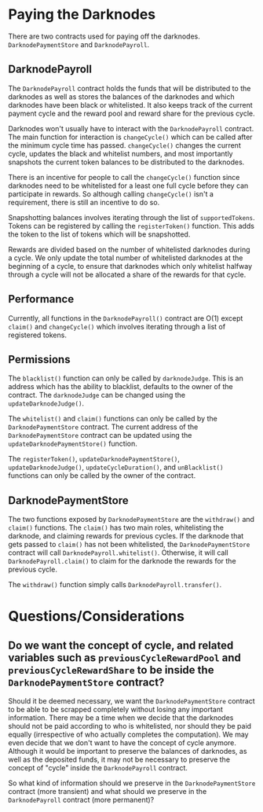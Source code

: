 # Paying the Darknodes

There are two contracts used for paying off the darknodes. `DarknodePaymentStore` and `DarknodePayroll`.


## DarknodePayroll

The `DarknodePayroll` contract holds the funds that will be distributed to the darknodes as well as stores the balances of the darknodes and which darknodes have been black or whitelisted. It also keeps track of the current payment cycle and the reward pool and reward share for the previous cycle.

Darknodes won't usually have to interact with the `DarknodePayroll` contract. The main function for interaction is `changeCycle()` which can be called after the minimum cycle time has passed. `changeCycle()` changes the current cycle, updates the black and whitelist numbers, and most importantly snapshots the current token balances to be distributed to the darknodes.

There is an incentive for people to call the `changeCycle()` function since darknodes need to be whitelisted for a least one full cycle before they can participate in rewards. So although calling `changeCycle()` isn't a requirement, there is still an incentive to do so.

Snapshotting balances involves iterating through the list of `supportedTokens`. Tokens can be registered by calling the `registerToken()` function. This adds the token to the list of tokens which will be snapshotted.

Rewards are divided based on the number of whitelisted darknodes during a cycle. We only update the total number of whitelisted darknodes at the beginning of a cycle, to ensure that darknodes which only whitelist halfway through a cycle will not be allocated a share of the rewards for that cycle.

## Performance

Currently, all functions in the `DarknodePayroll()` contract are O(1) except `claim()` and `changeCycle()` which involves iterating through a list of registered tokens.

## Permissions

The `blacklist()` function can only be called by `darknodeJudge`. This is an address which has the ability to blacklist, defaults to the owner of the contract. The `darknodeJudge` can be changed using the `updateDarknodeJudge()`.

The `whitelist()` and `claim()` functions can only be called by the `DarknodePaymentStore` contract. The current address of the `DarknodePaymentStore` contract can be updated using the `updateDarknodePaymentStore()` function.

The `registerToken()`, `updateDarknodePaymentStore()`, `updateDarknodeJudge()`, `updateCycleDuration()`, and `unBlacklist()` functions can only be called by the owner of the contract.



## DarknodePaymentStore

The two functions exposed by `DarknodePaymentStore` are the `withdraw()` and `claim()` functions. The `claim()` has two main roles, whitelisting the darknode, and claiming rewards for previous cycles. If the darknode that gets passed to `claim()` has not been whitelisted, the `DarknodePaymentStore` contract will call `DarknodePayroll.whitelist()`. Otherwise, it will call `DarknodePayroll.claim()` to claim for the darknode the rewards for the previous cycle.

The `withdraw()` function simply calls `DarknodePayroll.transfer()`.


# Questions/Considerations

## Do we want the concept of cycle, and related variables such as `previousCycleRewardPool` and `previousCycleRewardShare` to be inside the `DarknodePaymentStore` contract?

Should it be deemed necessary, we want the `DarknodePaymentStore` contract to be able to be scrapped completely without losing any important information. There may be a time when we decide that the darknodes should not be paid according to who is whitelisted, nor should they be paid equally (irrespective of who actually completes the computation). We may even decide that we don't want to have the concept of cycle anymore. Although it would be important to preserve the balances of darknodes, as well as the deposited funds, it may not be necessary to preserve the concept of "cycle" inside the `DarknodePayroll` contract.

So what kind of information should we preserve in the `DarknodePaymentStore` contract (more transient) and what should we preserve in the `DarknodePayroll` contract (more permanent)?
